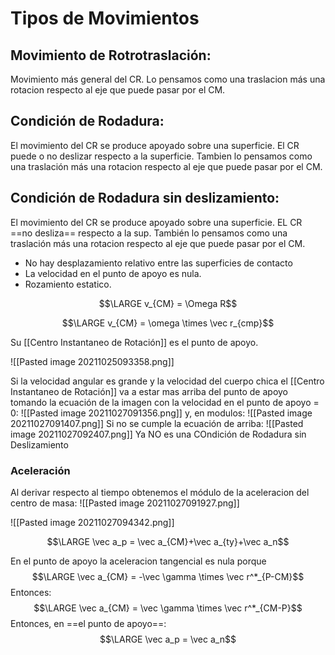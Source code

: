 # Tipos de Movimientos
## Movimiento de Rotrotraslación: 
Movimiento más general del CR. Lo pensamos como una traslacion más una rotacion respecto al eje que puede pasar por el CM.

## Condición de Rodadura:
El movimiento del CR se produce apoyado sobre una superficie. El CR puede o no deslizar respecto a la superficie. Tambien lo pensamos como una traslación más una rotacion respecto al eje que puede pasar por el CM.


## Condición de Rodadura sin deslizamiento: 
El movimiento del CR se produce apoyado sobre una superficie. EL CR ==no desliza== respecto a la sup. También lo pensamos como una traslación más una rotacion respecto al eje que puede pasar por el CM.

- No hay desplazamiento relativo entre las superficies de contacto
- La velocidad en el punto de apoyo es nula.
- Rozamiento estatico.

$$\LARGE v_{CM} = \Omega R$$

$$\LARGE v_{CM} = \omega \times \vec r_{cmp}$$

Su [[Centro Instantaneo de Rotación]] es el punto de apoyo.

![[Pasted image 20211025093358.png]]

Si la velocidad angular es grande y la velocidad del cuerpo chica el [[Centro Instantaneo de Rotación]] va a estar mas arriba del punto de apoyo
tomando la ecuación de la imagen con la velocidad en el punto de apoyo = 0:
![[Pasted image 20211027091356.png]]
y, en modulos:
![[Pasted image 20211027091407.png]]
Si no se cumple la ecuación de arriba:
![[Pasted image 20211027092407.png]]
Ya NO es una COndición de Rodadura sin Deslizamiento

### Aceleración
Al derivar respecto al tiempo obtenemos el módulo de la aceleracion del centro de masa: ![[Pasted image 20211027091927.png]]

![[Pasted image 20211027094342.png]]

$$\LARGE \vec a_p = \vec a_{CM}+\vec a_{ty}+\vec a_n$$

En el punto de apoyo la aceleracion tangencial es nula porque $$\LARGE \vec a_{CM}  = -\vec \gamma \times \vec r^*_{P-CM}$$ Entonces: $$\LARGE \vec a_{CM}  = \vec \gamma \times \vec r^*_{CM-P}$$
Entonces, en ==el punto de apoyo==:
$$\LARGE \vec a_p = \vec a_n$$







